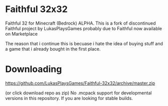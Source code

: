 # Faithful 32x32
Faithful 32 for Minecraft (Bedrock) ALPHA. This is a fork of discontinued Faithful project by LukasPlaysGames probably due to Faithful now available on Marketplace

The reason that i continue this is becuase i hate the idea of buying stuff and a game that i already bought in the first place.

# Downloading
https://github.com/LukasPlaysGames/Faithful-32x32/archive/master.zip

(or click download repo as zip) No .mcpack support for developmental versions in this repository. If you are looking for stable builds.
